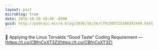 ```yaml
---
layout: post
microblog: true
date: 2016-10-26 10:49 -0500
guid: http://padraic.micro.blog/2016/10/26/t791305725100392449.html
---
```

🔗 Applying the Linus Torvalds “Good Taste” Coding Requirement — [https://t.co/CBfnCxXT3Z](https://t.co/CBfnCxXT3Z)

